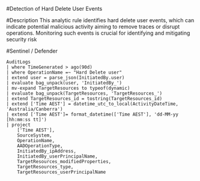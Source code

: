 #Detection of Hard Delete User Events

#Description
This analytic rule identifies hard delete user events, which can indicate potential malicious activity aiming to remove traces or disrupt operations. Monitoring such events is crucial for identifying and mitigating security risk

#Sentinel / Defender
```kql
AuditLogs
| where TimeGenerated > ago(90d)
| where OperationName =~ "Hard Delete user"
| extend user = parse_json(InitiatedBy.user)
| evaluate bag_unpack(user, 'InitiatedBy_')
| mv-expand TargetResources to typeof(dynamic)
| evaluate bag_unpack(TargetResources, 'TargetResources_')
| extend TargetResources_id = tostring(TargetResources_id)
| extend ['Time AEST'] = datetime_utc_to_local(ActivityDateTime, 'Australia/Canberra')
| extend ['Time AEST']= format_datetime(['Time AEST'], 'dd-MM-yy [hh:mm:ss tt]')
| project
    ['Time AEST'],
    SourceSystem,
    OperationName,
    AADOperationType,
    InitiatedBy_ipAddress,
    InitiatedBy_userPrincipalName,
    TargetResources_modifiedProperties,
    TargetResources_type,
    TargetResources_userPrincipalName
```
